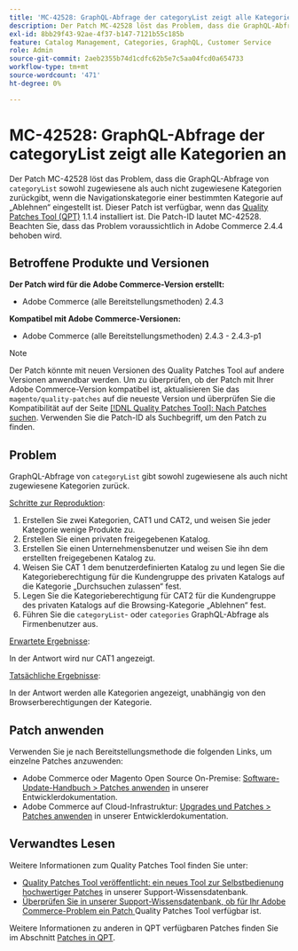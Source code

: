 ```yaml
---
title: 'MC-42528: GraphQL-Abfrage der categoryList zeigt alle Kategorien an'
description: Der Patch MC-42528 löst das Problem, dass die GraphQL-Abfrage von „categoryList“ sowohl zugewiesene als auch nicht zugewiesene Kategorien zurückgibt, wenn die Navigationskategorie einer bestimmten Kategorie auf „Ablehnen“ eingestellt ist. Dieser Patch ist verfügbar, wenn das [Quality Patches Tool (QPT)](/help/announcements/adobe-commerce-announcements/magento-quality-patches-released-new-tool-to-self-serve-quality-patches.md) 1.1.4 installiert ist. Die Patch-ID lautet MC-42528. Beachten Sie, dass das Problem voraussichtlich in Adobe Commerce 2.4.4 behoben wird.
exl-id: 8bb29f43-92ae-4f37-b147-7121b55c185b
feature: Catalog Management, Categories, GraphQL, Customer Service
role: Admin
source-git-commit: 2aeb2355b74d1cdfc62b5e7c5aa04fcd0a654733
workflow-type: tm+mt
source-wordcount: '471'
ht-degree: 0%

---
```


# MC-42528: GraphQL-Abfrage der categoryList zeigt alle Kategorien an

Der Patch MC-42528 löst das Problem, dass die GraphQL-Abfrage von `categoryList` sowohl zugewiesene als auch nicht zugewiesene Kategorien zurückgibt, wenn die Navigationskategorie einer bestimmten Kategorie auf „Ablehnen“ eingestellt ist. Dieser Patch ist verfügbar, wenn das [Quality Patches Tool (QPT)](/help/announcements/adobe-commerce-announcements/magento-quality-patches-released-new-tool-to-self-serve-quality-patches.md) 1.1.4 installiert ist. Die Patch-ID lautet MC-42528. Beachten Sie, dass das Problem voraussichtlich in Adobe Commerce 2.4.4 behoben wird.

## Betroffene Produkte und Versionen

**Der Patch wird für die Adobe Commerce-Version erstellt:**

* Adobe Commerce (alle Bereitstellungsmethoden) 2.4.3

**Kompatibel mit Adobe Commerce-Versionen:**

* Adobe Commerce (alle Bereitstellungsmethoden) 2.4.3 - 2.4.3-p1

>[!NOTE]
>
>Der Patch könnte mit neuen Versionen des Quality Patches Tool auf andere Versionen anwendbar werden. Um zu überprüfen, ob der Patch mit Ihrer Adobe Commerce-Version kompatibel ist, aktualisieren Sie das `magento/quality-patches` auf die neueste Version und überprüfen Sie die Kompatibilität auf der Seite [[!DNL Quality Patches Tool]: Nach Patches suchen](https://experienceleague.adobe.com/tools/commerce-quality-patches/index.html?lang=de). Verwenden Sie die Patch-ID als Suchbegriff, um den Patch zu finden.

## Problem

GraphQL-Abfrage von `categoryList` gibt sowohl zugewiesene als auch nicht zugewiesene Kategorien zurück.

<u>Schritte zur Reproduktion</u>:

1. Erstellen Sie zwei Kategorien, CAT1 und CAT2, und weisen Sie jeder Kategorie wenige Produkte zu.
1. Erstellen Sie einen privaten freigegebenen Katalog.
1. Erstellen Sie einen Unternehmensbenutzer und weisen Sie ihn dem erstellten freigegebenen Katalog zu.
1. Weisen Sie CAT 1 dem benutzerdefinierten Katalog zu und legen Sie die Kategorieberechtigung für die Kundengruppe des privaten Katalogs auf die Kategorie „Durchsuchen zulassen“ fest.
1. Legen Sie die Kategorieberechtigung für CAT2 für die Kundengruppe des privaten Katalogs auf die Browsing-Kategorie „Ablehnen“ fest.
1. Führen Sie die `categoryList`- oder `categories` GraphQL-Abfrage als Firmenbenutzer aus.

<u>Erwartete Ergebnisse</u>:

In der Antwort wird nur CAT1 angezeigt.

<u>Tatsächliche Ergebnisse</u>:

In der Antwort werden alle Kategorien angezeigt, unabhängig von den Browserberechtigungen der Kategorie.

## Patch anwenden

Verwenden Sie je nach Bereitstellungsmethode die folgenden Links, um einzelne Patches anzuwenden:

* Adobe Commerce oder Magento Open Source On-Premise: [Software-Update-Handbuch > Patches anwenden](https://experienceleague.adobe.com/de/docs/commerce-operations/tools/quality-patches-tool/usage) in unserer Entwicklerdokumentation.
* Adobe Commerce auf Cloud-Infrastruktur: [Upgrades und Patches > Patches anwenden](https://experienceleague.adobe.com/de/docs/commerce-cloud-service/user-guide/develop/upgrade/apply-patches) in unserer Entwicklerdokumentation.

## Verwandtes Lesen

Weitere Informationen zum Quality Patches Tool finden Sie unter:

* [Quality Patches Tool veröffentlicht: ein neues Tool zur Selbstbedienung hochwertiger Patches](/help/announcements/adobe-commerce-announcements/magento-quality-patches-released-new-tool-to-self-serve-quality-patches.md) in unserer Support-Wissensdatenbank.
* [Überprüfen Sie in unserer Support-Wissensdatenbank, ob für Ihr Adobe Commerce-Problem ein Patch ](/help/support-tools/patches-available-in-qpt-tool/check-patch-for-magento-issue-with-magento-quality-patches.md) Quality Patches Tool verfügbar ist.

Weitere Informationen zu anderen in QPT verfügbaren Patches finden Sie im Abschnitt [Patches in QPT](https://support.magento.com/hc/en-us/sections/360010506631-Patches-available-in-MQP-tool-).
